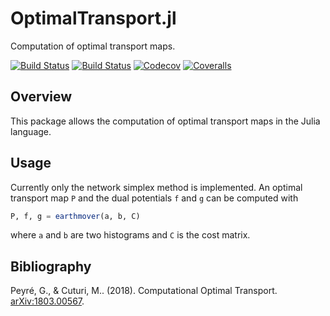 # OptimalTransport.jl

Computation of optimal transport maps.

[![Build Status](https://travis-ci.com/devmotion/OptimalTransport.jl.svg?branch=master)](https://travis-ci.com/devmotion/OptimalTransport.jl)
[![Build Status](https://ci.appveyor.com/api/projects/status/github/devmotion/OptimalTransport.jl?svg=true)](https://ci.appveyor.com/project/devmotion/OptimalTransport-jl)
[![Codecov](https://codecov.io/gh/devmotion/OptimalTransport.jl/branch/master/graph/badge.svg)](https://codecov.io/gh/devmotion/OptimalTransport.jl)
[![Coveralls](https://coveralls.io/repos/github/devmotion/OptimalTransport.jl/badge.svg?branch=master)](https://coveralls.io/github/devmotion/OptimalTransport.jl?branch=master)

## Overview

This package allows the computation of optimal transport maps in the Julia language.

## Usage

Currently only the network simplex method is implemented. An optimal transport map
`P` and the dual potentials `f` and `g` can be computed with
```julia
P, f, g = earthmover(a, b, C)
```
where `a` and `b` are two histograms and `C` is the cost matrix.

## Bibliography

Peyré, G., & Cuturi, M.. (2018). Computational Optimal Transport. [arXiv:1803.00567](https://arxiv.org/abs/1803.00567).